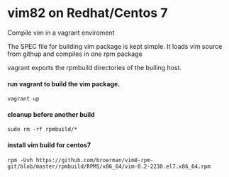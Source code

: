 vim82 on Redhat/Centos 7
=======================

Compile vim in a vagrant enviroment

The SPEC file for building vim package is kept simple.
It loads vim source from githup and compiles in one rpm package

vagrant exports the rpmbuild directories of the builing host.

#### run vagrant to build the vim package.

    vagrant up

#### cleanup before another build 

    sudo rm -rf rpmbuild/*
    
#### install  vim build for centos7

    rpm -Uvh https://github.com/broerman/vim8-rpm-git/blob/master/rpmbuild/RPMS/x86_64/vim-8.2-2230.el7.x86_64.rpm
